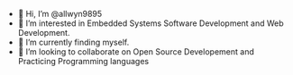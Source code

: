 - 👋 Hi, I’m @allwyn9895
- 👀 I’m interested in Embedded Systems Software Development and Web Development.
- 🌱 I’m currently finding myself.
- 💞️ I’m looking to collaborate on Open Source Developement and Practicing Programming languages


<!---
allwyn9895/allwyn9895 is a ✨ special ✨ repository because its `README.md` (this file) appears on your GitHub profile.
You can click the Preview link to take a look at your changes.
--->
